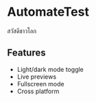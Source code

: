 # AutomateTest
สวัสดีชาวโลก
## Features

- Light/dark mode toggle
- Live previews
- Fullscreen mode
- Cross platform